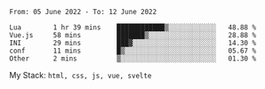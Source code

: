 <!--START_SECTION:waka-->

```text
From: 05 June 2022 - To: 12 June 2022

Lua        1 hr 39 mins    ████████████▒░░░░░░░░░░░░   48.88 %
Vue.js     58 mins         ███████▒░░░░░░░░░░░░░░░░░   28.88 %
INI        29 mins         ███▓░░░░░░░░░░░░░░░░░░░░░   14.30 %
conf       11 mins         █▒░░░░░░░░░░░░░░░░░░░░░░░   05.67 %
Other      2 mins          ▒░░░░░░░░░░░░░░░░░░░░░░░░   01.30 %
```

<!--END_SECTION:waka-->
My Stack: `html, css, js, vue, svelte`
